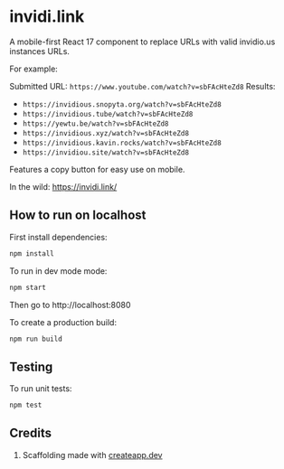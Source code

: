 # invidi.link

A mobile-first React 17 component to replace URLs with valid invidio.us instances URLs.

For example:

Submitted URL: `https://www.youtube.com/watch?v=sbFAcHteZd8`
Results:

- `https://invidious.snopyta.org/watch?v=sbFAcHteZd8`
- `https://invidious.tube/watch?v=sbFAcHteZd8`
- `https://yewtu.be/watch?v=sbFAcHteZd8`
- `https://invidious.xyz/watch?v=sbFAcHteZd8`
- `https://invidious.kavin.rocks/watch?v=sbFAcHteZd8`
- `https://invidiou.site/watch?v=sbFAcHteZd8`

Features a copy button for easy use on mobile.

In the wild: https://invidi.link/

## How to run on localhost

First install dependencies:

```sh
npm install
```

To run in dev mode mode:

```sh
npm start
```

Then go to http://localhost:8080

To create a production build:

```sh
npm run build
```

## Testing

To run unit tests:

```sh
npm test
```

## Credits

1. Scaffolding made with [createapp.dev](https://createapp.dev/)

